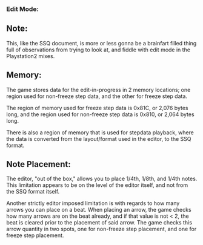 ### Edit Mode:
## Note:
This, like the SSQ document, is more or less gonna be a brainfart filled thing full of observations 
from trying to look at, and fiddle with edit mode in the Playstation2 mixes.

## Memory:
The game stores data for the edit-in-progress in 2 memory locations; 
one region used for non-freeze step data, and the other for freeze 
step data.

The region of memory used for freeze step data is 0x81C, or 2,076
bytes long, and the region used for non-freeze step data is 0x810,
or 2,064 bytes long.

There is also a region of memory that is used for stepdata playback,
where the data is converted from the layout/format used in the editor, 
to the SSQ format.

## Note Placement:
The editor, "out of the box," allows you to place 1/4th, 1/8th, and 1/4th
notes.  This limitation appears to be on the level of the editor itself, and
not from the SSQ format itself.

Another strictly editor imposed limitation is with regards to how many arrows
you can place on a beat.  When placing an arrow, the game checks how many arrows
are on the beat already, and if that value is not < 2, the beat is cleared prior
to the placement of said arrow.  The game checks this arrow quantity in two spots,
one for non-freeze step placement, and one for freeze step placement.


#
##
###
